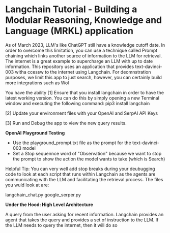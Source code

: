 # Langchain Tutorial - Building a Modular Reasoning, Knowledge and Language (MRKL) application



As of March 2023, LLM's like ChatGPT still have a knowledge cutoff date. In order to overcome this limitation, you can use a technique called Prompt chaining which links another source of information to the LLM for retrieval. The internet is a great example to supercharge an LLM with up to date information. This repository uses an application that provides text-davinci-003 witha ccessw to the internet using Langchain. For deomnstration purposes, we limit this app to just search, however, you can certainly build more integrations such as Wol



You have the ability 
[1] Ensure that you install langchain in order to have the latest working version. You can do this by simply opening a new Terminal window and executing the following command: 
pip3 install langchain

[2] Update your environment files with your OpenAI and SerpAI API Keys

[3] Run and Debug the app to view the new query results.


**OpenAI Playground Testing**

- Use the playground_prompt.txt file as the prompt for the text-davinci-003 model
- Set a Stop sequennce word of "Observation" because we want to stop the prompt to show the action the model wants to take (which is Search)





Helpful Tip: You can very well add stop breaks during your deubugging code to look at each script that runs within Langchain as the agents are communicating with the LLM and facilitating the retrieval process. The files you wuld look at are: 

langchain_chat.py
google_serper.py



**Under the Hood: High Level Architecture**

A query from the user asking for recent information. Langchain provides an agent that takes the query and provides a set of instruction to the LLM. If the LLM needs to query the internet, then it will do so 
